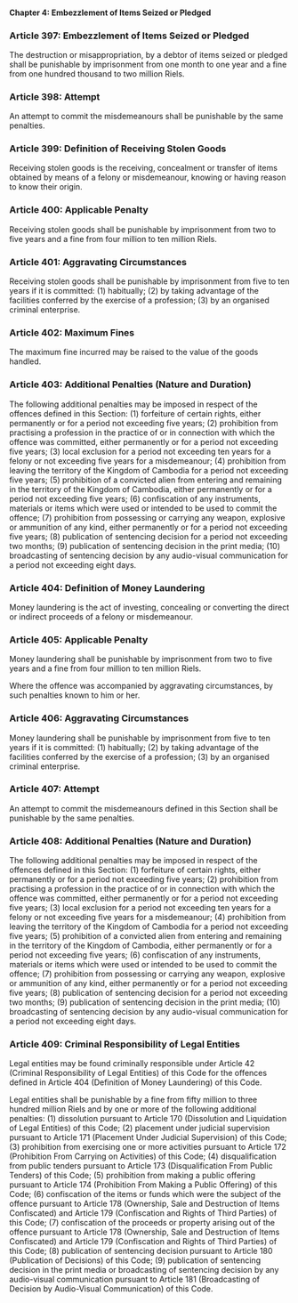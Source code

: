 #### Chapter 4: Embezzlement of Items Seized or Pledged

### Article 397: Embezzlement of Items Seized or Pledged

The destruction or misappropriation, by a debtor of items seized or pledged shall be punishable by imprisonment from one month to one year and a fine from one hundred thousand to two million Riels.

### Article 398: Attempt

An attempt to commit the misdemeanours shall be punishable by the same penalties.

### Article 399: Definition of Receiving Stolen Goods

Receiving stolen goods is the receiving, concealment or transfer of items obtained by means of a felony or misdemeanour, knowing or having reason to know their origin.

### Article 400: Applicable Penalty

Receiving stolen goods shall be punishable by imprisonment from two to five years and a fine from four million to ten million Riels.

### Article 401: Aggravating Circumstances

Receiving stolen goods shall be punishable by imprisonment from five to ten years if it is committed:
(1) habitually;
(2) by taking advantage of the facilities conferred by the exercise of a profession;
(3) by an organised criminal enterprise.

### Article 402: Maximum Fines

The maximum fine incurred may be raised to the value of the goods handled.

### Article 403: Additional Penalties (Nature and Duration)

The following additional penalties may be imposed in respect of the offences defined in this Section:
(1) forfeiture of certain rights, either permanently or for a period not exceeding five years;
(2) prohibition from practising a profession in the practice of or in connection with which the offence was committed, either permanently or for a period not exceeding five years;
(3) local exclusion for a period not exceeding ten years for a felony or not exceeding five years for a misdemeanour;
(4) prohibition from leaving the territory of the Kingdom of Cambodia for a period not exceeding five years;
(5) prohibition of a convicted alien from entering and remaining in the territory of the Kingdom of Cambodia, either permanently or for a period not exceeding five years;
(6) confiscation of any instruments, materials or items which were used or intended to be used to commit the offence;
(7) prohibition from possessing or carrying any weapon, explosive or ammunition of any kind, either permanently or for a period not exceeding five years;
(8) publication of sentencing decision for a period not exceeding two months;
(9) publication of sentencing decision in the print media;
(10) broadcasting of sentencing decision by any audio-visual communication for a period not exceeding eight days.

### Article 404: Definition of Money Laundering

Money laundering is the act of investing, concealing or converting the direct or indirect proceeds of a felony or misdemeanour.

### Article 405: Applicable Penalty

Money laundering shall be punishable by imprisonment from two to five years and a fine from four million to ten million Riels.

Where the offence was accompanied by aggravating circumstances, by such penalties known to him or her.

### Article 406: Aggravating Circumstances

Money laundering shall be punishable by imprisonment from five to ten years if it is committed:
(1) habitually;
(2) by taking advantage of the facilities conferred by the exercise of a profession;
(3) by an organised criminal enterprise.

### Article 407: Attempt

An attempt to commit the misdemeanours defined in this Section shall be punishable by the same penalties.

### Article 408: Additional Penalties (Nature and Duration)

The following additional penalties may be imposed in respect of the offences defined in this Section:
(1) forfeiture of certain rights, either permanently or for a period not exceeding five years;
(2) prohibition from practising a profession in the practice of or in connection with which the offence was committed, either permanently or for a period not exceeding five years;
(3) local exclusion for a period not exceeding ten years for a felony or not exceeding five years for a misdemeanour;
(4) prohibition from leaving the territory of the Kingdom of Cambodia for a period not exceeding five years;
(5) prohibition of a convicted alien from entering and remaining in the territory of the Kingdom of Cambodia, either permanently or for a period not exceeding five years;
(6) confiscation of any instruments, materials or items which were used or intended to be used to commit the offence;
(7) prohibition from possessing or carrying any weapon, explosive or ammunition of any kind, either permanently or for a period not exceeding five years;
(8) publication of sentencing decision for a period not exceeding two months;
(9) publication of sentencing decision in the print media;
(10) broadcasting of sentencing decision by any audio-visual communication for a period not exceeding eight days.

### Article 409: Criminal Responsibility of Legal Entities

Legal entities may be found criminally responsible under Article 42 (Criminal Responsibility of Legal Entities) of this Code for the offences defined in Article 404 (Definition of Money Laundering) of this Code.

Legal entities shall be punishable by a fine from fifty million to three hundred million Riels and by one or more of the following additional penalties:
(1) dissolution pursuant to Article 170 (Dissolution and Liquidation of Legal Entities) of this Code;
(2) placement under judicial supervision pursuant to Article 171 (Placement Under Judicial Supervision) of this Code;
(3) prohibition from exercising one or more activities pursuant to Article 172 (Prohibition From Carrying on Activities) of this Code;
(4) disqualification from public tenders pursuant to Article 173 (Disqualification From Public Tenders) of this Code;
(5) prohibition from making a public offering pursuant to Article 174 (Prohibition From Making a Public Offering) of this Code;
(6) confiscation of the items or funds which were the subject of the offence pursuant to Article 178 (Ownership, Sale and Destruction of Items Confiscated) and Article 179 (Confiscation and Rights of Third Parties) of this Code;
(7) confiscation of the proceeds or property arising out of the offence pursuant to Article 178 (Ownership, Sale and Destruction of Items Confiscated) and Article 179 (Confiscation and Rights of Third Parties) of this Code;
(8) publication of sentencing decision pursuant to Article 180 (Publication of Decisions) of this Code;
(9) publication of sentencing decision in the print media or broadcasting of sentencing decision by any audio-visual communication pursuant to Article 181 (Broadcasting of Decision by Audio-Visual Communication) of this Code.
